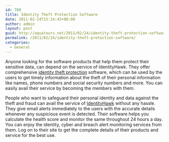 ```yaml
---
id: 788
title: Identity Theft Protection Software
date: 2011-02-24T15:14:43+00:00
author: admin
layout: post
guid: http://aquatours.net/2011/02/24/identity-theft-protection-software/
permalink: /2011/02/24/identity-theft-protection-software/
categories:
  - General
---
```

Anyone looking for the software products that help them protect their sensitive data, can depend on the service of IdentityHawk. They offer comprehensive [identity theft protection](http://www.identityhawk.com) software, which can be used by the users to get timely information about the theft of their personal information like names, phone numbers and social security numbers and more. You can easily avail their service by becoming the members with them.

People who want to safeguard their personal identity and data against the theft and fraud can avail the service of [IdentityHawk](http://www.identityhawk.com) without any hassle. They give email alerts immediately to the users with the accurate details whenever any suspicious event is detected. Their software helps you calculate the health score and monitor the same throughout 24 hours a day. You can enjoy the identity, cyber and breach alert monitoring services from them. Log on to their site to get the complete details of their products and service for the best use.
